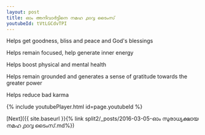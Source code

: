 ```yaml
---
layout: post
title: ഓം അനിവാർട്ടിനെ നമഹ ൧൦൮ ടൈംസ്
youtubeId: tVtLGCdvTPI
---
```

 
 
Helps get goodness, bliss and peace and God's blessings
 
Helps remain focused, help generate inner energy 
 
Helps boost physical and mental health 
 
Helps remain grounded and generates a sense of gratitude towards the greater power 
 
Helps reduce bad karma
 
 
 
 


{% include youtubePlayer.html id=page.youtubeId %}
 
[Next]({{ site.baseurl }}{% link  split2/_posts/2016-03-05-ഓം സുരാധ്യക്ഷായ നമഹ  ൧൦൮ ടൈംസ്.md%})
 
